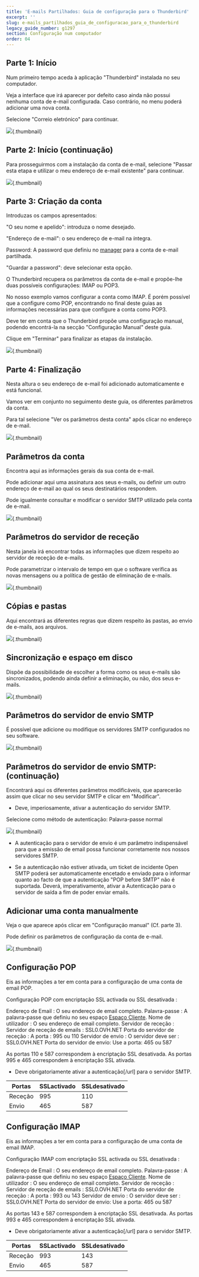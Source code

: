 ```yaml
---
title: 'E-mails Partilhados: Guia de configuração para o Thunderbird'
excerpt: ''
slug: e-mails_partilhados_guia_de_configuracao_para_o_thunderbird
legacy_guide_number: g1297
section: Configuração num computador
order: 04
---
```



## Parte 1: Início
Num primeiro tempo aceda à aplicação "Thunderbird" instalada no seu computador.

Veja a interface que irá aparecer por defeito caso ainda não possui nenhuma conta de e-mail configurada. Caso contrário, no menu poderá adicionar uma nova conta.

Selecione "Correio eletrónico" para continuar.

![](images/img_1227.jpg){.thumbnail}


## Parte 2: Início (continuação)
Para prosseguirmos com a instalação da conta de e-mail, selecione "Passar esta etapa e utilizar o meu endereço de e-mail existente" para continuar.

![](images/img_1228.jpg){.thumbnail}


## Parte 3: Criação da conta
Introduzas os campos apresentados:

"O seu nome e apelido": introduza o nome desejado.

"Endereço de e-mail": o seu endereço de e-mail na íntegra.

Password: A password que definiu no [manager](https://www.ovh.com/auth/?action=gotomanager&from=https://www.ovh.pt/&ovhSubsidiary=pt) para a conta de e-mail partilhada.

"Guardar a password": deve selecionar esta opção.

O Thunderbird recupera os parâmetros da conta de e-mail e propõe-lhe duas possíveis configurações: IMAP ou POP3.

No nosso exemplo vamos configurar a conta como IMAP. É porém possível que a configure como POP, encontrando no final deste guias as informações necessárias para que configure a conta como POP3.

Deve ter em conta que o Thunderbird propõe uma configuração manual, podendo encontrá-la na secção "Configuração Manual" deste guia.

Clique em "Terminar" para finalizar as etapas da instalação.

![](images/img_1229.jpg){.thumbnail}


## Parte 4: Finalização
Nesta altura o seu endereço de e-mail foi adicionado automaticamente e está funcional.

Vamos ver em conjunto no seguimento deste guia, os diferentes parâmetros da conta.

Para tal selecione "Ver os parâmetros desta conta" após clicar no endereço de e-mail.

![](images/img_1230.jpg){.thumbnail}


## Parâmetros da conta
Encontra aqui as informações gerais da sua conta de e-mail.

Pode adicionar aqui uma assinatura aos seus e-mails, ou definir um outro endereço de e-mail ao qual os seus destinatários respondem.

Pode igualmente consultar e modificar o servidor SMTP utilizado pela conta de e-mail.

![](images/img_1231.jpg){.thumbnail}


## Parâmetros do servidor de receção
Nesta janela irá encontrar todas as informações que dizem respeito ao servidor de receção de e-mails.

Pode parametrizar o intervalo de tempo em que o software verifica as novas mensagens ou a política de gestão de eliminação de e-mails.

![](images/img_1232.jpg){.thumbnail}


## Cópias e pastas
Aqui encontrará as diferentes regras que dizem respeito às pastas, ao envio de e-mails, aos arquivos.

![](images/img_1233.jpg){.thumbnail}


## Sincronização e espaço em disco
Dispõe da possibilidade de escolher a forma como os seus e-mails são sincronizados, podendo ainda definir a eliminação, ou não, dos seus e-mails.

![](images/img_1234.jpg){.thumbnail}


## Parâmetros do servidor de envio SMTP
É possível que adicione ou modifique os servidores SMTP configurados no seu software.

![](images/img_1235.jpg){.thumbnail}


## Parâmetros do servidor de envio SMTP: (continuação)
Encontrará aqui os diferentes parâmetros modificáveis, que aparecerão assim que clicar no seu servidor SMTP e clicar em "Modificar".


- Deve, imperiosamente, ativar  a autenticação do servidor SMTP.


Selecione como método de autenticação: Palavra-passe normal

![](images/img_1236.jpg){.thumbnail}

- A autenticação para o servidor de envio é um parâmetro indispensável para que a emissão de email possa funcionar corretamente nos nossos servidores SMTP.

- Se a autenticação não estiver ativada, um ticket de incidente Open SMTP poderá ser automaticamente encetado e enviado para o informar quanto ao facto de que a autenticação "POP before SMTP" não é suportada. Deverá, imperativamente, ativar a Autenticação para o servidor de saída a fim de poder enviar emails.




## Adicionar uma conta manualmente
Veja o que aparece após clicar em "Configuração manual" (Cf. parte 3).

Pode definir os parâmetros de configuração da conta de e-mail.

![](images/img_1237.jpg){.thumbnail}


## Configuração POP
Eis as informações a ter em conta para a configuração de uma conta de email POP.

Configuração POP com encriptação SSL activada ou SSL desativada : 

Endereço de Email : O seu endereço de email completo.
Palavra-passe : A palavra-passe que definiu no seu espaço [Espaço Cliente](https://www.ovh.com/auth/?action=gotomanager&from=https://www.ovh.pt/&ovhSubsidiary=pt).
Nome de utilizador : O seu endereço de email completo.
Servidor de receção : Servidor de receção de emails : SSL0.OVH.NET
Porta do servidor de receção : A porta : 995 ou 110
Servidor de envio : O servidor deve ser : SSL0.OVH.NET
Porta do servidor de envio: Use a porta: 465 ou 587

As portas 110 e 587 correspondem à encriptação SSL desativada.
As portas 995 e 465 correspondem à encriptação SSL ativada.


- Deve obrigatoriamente ativar a  autenticação[/url] para o servidor SMTP.


|Portas|SSLactivado|SSLdesativado|
|---|---|---|
|Receção|995|110|
|Envio|465|587|




## Configuração IMAP
Eis as informações a ter em conta para a configuração de uma conta de email IMAP.

Configuração IMAP com encriptação SSL activada ou SSL desativada : 

Endereço de Email : O seu endereço de email completo.
Palavra-passe : A palavra-passe que definiu no seu espaço [Espaço Cliente](https://www.ovh.com/auth/?action=gotomanager&from=https://www.ovh.pt/&ovhSubsidiary=pt).
Nome de utilizador : O seu endereço de email completo.
Servidor de receção : Servidor de receção de emails : SSL0.OVH.NET
Porta do servidor de receção : A porta : 993 ou 143
Servidor de envio : O servidor deve ser : SSL0.OVH.NET
Porta do servidor de envio: Use a porta: 465 ou 587

As portas 143 e 587 correspondem à encriptação SSL desativada.
As portas 993 e 465 correspondem à encriptação SSL ativada.


- Deve obrigatoriamente ativar a  autenticação[/url] para o servidor SMTP.


|Portas|SSLactivado|SSLdesativado|
|---|---|---|
|Receção|993|143|
|Envio|465|587|
